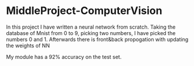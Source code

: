 # MiddleProject-ComputerVision

In this project I have written a neural network from scratch.
Taking the database of Mnist from 0 to 9, picking two numbers,
I have picked the numbers 0 and 1.
Afterwards there is front&back propogation with updating the weights of NN

My module has a 92% accuracy on the test set.
